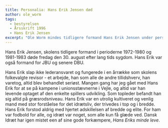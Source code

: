 ```yaml
---
title: Personalia: Hans Erik Jensen død
author: ole_worm
tags:
  - bestyrelsen
  - Årsskrift 1996
  - Hans Erik Jensen
excerpt: "Ole Worm mindes tidligere formand Hans Erik Jensen under personalia."
---
```


Hans Erik Jensen, skolens tidligere formand i perioderne 1972-1980 og 1981-1983 døde fredag den 30. august efter lang tids sygdom. Hans Erik var også formand for JBU og senere DBU.

Hans Erik slap ikke lederansvaret og fungerede i en årrække som skolens folkevalgte revisor - et arbejde, han som alle de andre tillidshverv, han varetog, altid blev behandlet seriøst. Mangen gang har jeg gået med Hans Erik for at se på kampene i unionsstævnerne i Vejle, og altid var han levende optaget af den enkelte spillers udvikling. Som topleder befandt han sig altid på græsrodsniveau. Hans Erik var en utrolig kultiveret og venlig mand med stor forståelse for det idrætsliv, der trivedes i top og i bredde. Hans Erik forstod aldrig med hjertet adskillelsen af bredde og elite. For ham var fodbold for alle, og idræt var noget, som alle kun få glæde ved. Dansk Idræt har igen mistet een af sine gode forkæmpere, _Hans Eriks minde leve_.
